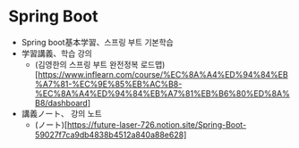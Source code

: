 # Spring Boot
- Spring boot基本学習、스프링 부트 기본학습
- 学習講義、학습 강의
  - (김영한의 스프링 부트 완전정복 로드맵)[https://www.inflearn.com/course/%EC%8A%A4%ED%94%84%EB%A7%81-%EC%9E%85%EB%AC%B8-%EC%8A%A4%ED%94%84%EB%A7%81%EB%B6%80%ED%8A%B8/dashboard]
- 講義ノート、 강의 노트
  - (ノート)[https://future-laser-726.notion.site/Spring-Boot-59027f7ca9db4838b4512a840a88e628]